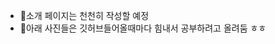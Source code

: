<!-- - 👋 Hi, I’m @jinaSE0
- 👀 I’m interested in ...
- 🌱 I’m currently learning ...
- 💞️ I’m looking to collaborate on ...
- 📫 How to reach me ... -->
- 👋소개 페이지는 천천히 작성할 예정
- 👀아래 사진들은 깃허브들어올때마다 힘내서 공부하려고 올려둠 ㅎㅎ

<!---
<div align="center">
<table>
<thead>
  <tr>
    <th>
      <div>
       
 <img src="https://user-images.githubusercontent.com/109025674/204686942-574064fe-0ae5-4fdd-8787-40537fde682d.jpg" width="300" height="300" />
      </div>
     친구가 만들어준 칭찬감옥 짤
    </th>
    <th>
      <div>
 <img src="https://user-images.githubusercontent.com/109025674/204686937-899961f8-b5aa-4ec4-bcb0-c9527d59147b.jpg" width="300" height="300"/>
      </div>
    친구가 자의반 타의반(?)으로 써준 편지
    </th>
  </tr>
  <tr>
    <th>
      <div>
       
 <img src="https://user-images.githubusercontent.com/109025674/204691095-0c96b4d6-4bc1-4ee4-b624-a9ac9e9d76b8.jpg" width="300" height="300" />
      </div>
     처음만든 웹사이트에 스승님(?)이 남긴 응원
    </th>
    <th>
      <div>
 <img src="https://user-images.githubusercontent.com/109025674/208355926-73c423b6-7616-4f33-a5bf-196faead93f0.jpg" width="300" height="300"/>
      </div>
    편지
    </th>
  </tr>
</thead>
</tbody>
</table>
--->






<!---
jinaSE0/jinaSE0 is a ✨ special ✨ repository because its `README.md` (this file) appears on your GitHub profile.
You can click the Preview link to take a look at your changes.
--->
